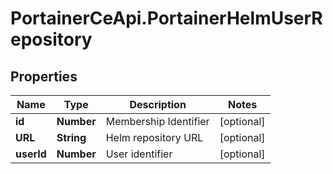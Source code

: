 # PortainerCeApi.PortainerHelmUserRepository

## Properties
Name | Type | Description | Notes
------------ | ------------- | ------------- | -------------
**id** | **Number** | Membership Identifier | [optional] 
**URL** | **String** | Helm repository URL | [optional] 
**userId** | **Number** | User identifier | [optional] 


